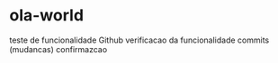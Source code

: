 # ola-world
teste de funcionalidade Github
verificacao da funcionalidade commits (mudancas)
confirmazcao

